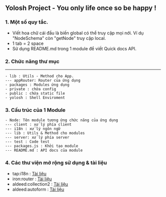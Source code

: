 ## Yolosh Project - You only life once so be happy !

### 1. Một số quy tắc.
 - Viết hoa chữ cái đầu là biến global có thể truy cập mọi nới. Ví dụ "NodeSchema" còn "getNode" truy cập local.
 - 1 tab = 2 space
 - Sử dụng README.md trong 1 module để viết Quick docs API.


### 2. Chức năng thư mục
---
```
- lib : Utils - Method cho App.
--- appRouter: Router của ứng dụng
- packages : Modules ứng dụng
- private : chứa config
- public : chứa static file
- yolosh : Shell Enviroment
```

### 3. Cấu trúc của 1 Module
```
- Node: Tên module tương ứng chức năng của ứng dụng
--- client : xử lý phía client
--- i18n : xử lý ngôn ngữ
--- lib : Utils & Method cho modules
--- server: xử lý phía server
--- test : Code test
--- packages.js : Khởi tạo module
--- README.md : API docs của module
```

### 4. Các thư viện mở rộng sử dụng & tài liệu
- tap:i18n : [Tài liệu](https://github.com/TAPevents/tap-i18n/)
- iron:router : [Tài liệu](https://github.com/iron-meteor/iron-router/blob/devel/Guide.md)
- aldeed:collection2 : [Tài liệu](https://github.com/aldeed/meteor-collection2/)
- aldeed:autoform : [Tài liệu](https://github.com/aldeed/meteor-autoform)